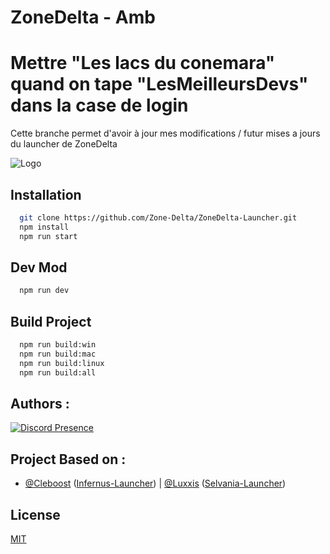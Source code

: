 
# ZoneDelta - Amb
# Mettre "Les lacs du conemara" quand on tape "LesMeilleursDevs" dans la case de login
Cette branche permet d'avoir à jour mes modifications / futur mises a jours du launcher de ZoneDelta

![Logo](https://cdn.discordapp.com/attachments/872149737858564106/1024401412580446268/zonedelta_installer.png)


## Installation



```bash
  git clone https://github.com/Zone-Delta/ZoneDelta-Launcher.git
  npm install
  npm run start
```
    
## Dev Mod

```bash
  npm run dev
```

## Build Project

```bash
  npm run build:win
  npm run build:mac
  npm run build:linux
  npm run build:all
```


## Authors :
[![Discord Presence](https://lanyard.cnrad.dev/api/420677579645779978?hideDiscrim=true)](https://discord.com/users/420677579645779978)

## Project Based on :
- [@Cleboost](https://github.com/Cleboost) ([Infernus-Launcher](https://github.com/Cleboost/Infernus-Launcher)) | [@Luxxis](https://www.github.com/luxxis) ([Selvania-Launcher](https://github.com/luuxis/Selvania-Launcher))
## License

[MIT](https://choosealicense.com/licenses/mit/)

